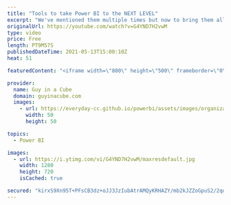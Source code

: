 ```yaml
---
title: "Tools to take Power BI to the NEXT LEVEL"
excerpt: "We've mentioned them multiple times but now to bring them all together. These are the TOOLS you need to take Power BI to the NEXT LEVEL! Tools we use every day!  Performance Analyzer: https://docs.microsoft.com/power-bi/create-reports/desktop-performance-analyzer  External tools in Power BI Desktop https://docs.microsoft.com/power-bi/transform-model/desktop-external-tools"
originalUrl: https://youtube.com/watch?v=G4YND7H2vwM
type: video
price: Free
length: PT9M57S
publishedDateTime: 2021-05-13T15:00:10Z
heat: 51

featuredContent: "<iframe width=\"800\" height=\"500\" frameborder=\"0\" src=\"https://www.youtube.com/embed/G4YND7H2vwM\" allow=\"accelerometer; autoplay; encrypted-media; gyroscope; picture-in-picture\" allowfullscreen></iframe>"

provider:
  name: Guy in a Cube
  domain: guyinacube.com
  images:
    - url: https://everyday-cc.github.io/powerbi/assets/images/organizations/guyinacube.com-50x50.jpg
      width: 50
      height: 50

topics:
  - Power BI

images:
  - url: https://i.ytimg.com/vi/G4YND7H2vwM/maxresdefault.jpg
    width: 1280
    height: 720
    isCached: true

secured: "kirxS9Xn95T+PFsCB3dz+oJJ3JzIubAtrAMQyKRHAZY/mb2kJZZoGpuS2/2qohApFfEoKdWb5oS3Yk1p0c2kIPwA64T7ymhv6X9sWVLzh8uq/afzAilT3tneNUhOS0rNSprRbdj+95rQ1KemUcTLM856+5puwTDTfFd4LMYxtlmk0pwCSvFVntTpsUOlvQBxDU8O5a+yzoSVeVeo3eA84Sb/hn48XLvJYQOb2GGCMD8ryJD9L3YgYjOqO+iNRxA9zWVlvSp6dKT+vhDW+tlyBH3+1CFTn+9SwihAnQvvkT1TbhmNIgk0iGq1gFfrJJEP9IQViSgsVAQzSx+RKWOkShWZnjEh75tVyxYYTUeb5duSzwV++96KGmgciS36x30KUQWmr/rvjRmXSa6npRl2J2uZcCpYbqHK5LNGvdootCs=;eagJuuYbCxFxnRxhKj7CCA=="
---
```


